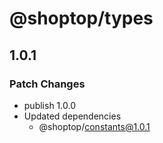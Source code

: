 # @shoptop/types

## 1.0.1

### Patch Changes

- publish 1.0.0
- Updated dependencies
  - @shoptop/constants@1.0.1
